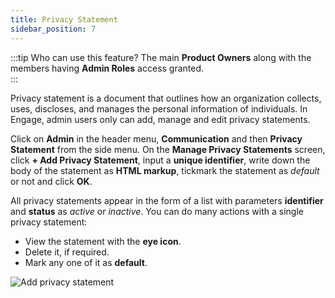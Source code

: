 ```yaml
---
title: Privacy Statement
sidebar_position: 7
---
```


:::tip Who can use this feature?
The main **Product Owners** along with the members having **Admin Roles** access granted.  
:::

Privacy statement is a document that outlines how an organization collects, uses, discloses, and manages the personal information of individuals. In Engage, admin users only can add, manage and edit privacy statements.

Click on **Admin** in the header menu, **Communication** and then **Privacy Statement** from the side menu. On the **Manage Privacy Statements** screen, click **+ Add Privacy Statement**, input a **unique identifier**, write down the body of the statement as **HTML markup**, tickmark the statement as *default* or not and click **OK**.

All privacy statements appear in the form of a list with parameters **identifier** and **status** as *active* or *inactive*. You can do many actions with a single privacy statement:

- View the statement with the **eye icon**.
- Delete it, if required.
- Mark any one of it as **default**. 

![Add privacy statement](./add-privacy-statement.gif)